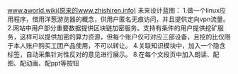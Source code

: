 www.aworld.wiki(原来的www.zhishiren.info)
未来设计蓝图：
1.做一个linux应用程序，借用洋葱游览器的概念，供用户匿名无痕访问，并且提供定向vpn流量。
2.网站中用户部分重要数据提供区块链加密服务。支持有条件的用户提供挖矿服务，这样可以提供加密的算力资源，但每个账户仅可对应三部设备，且挖的比仅限于本人账户购买工团产品使用，不可以转让。
4.关联知识模块中，加入一个隐含标签，自动采集针对性反对的意见进行展示。
8.在每个文段页中加入朗读、配图、配动画、配ppt等按钮
